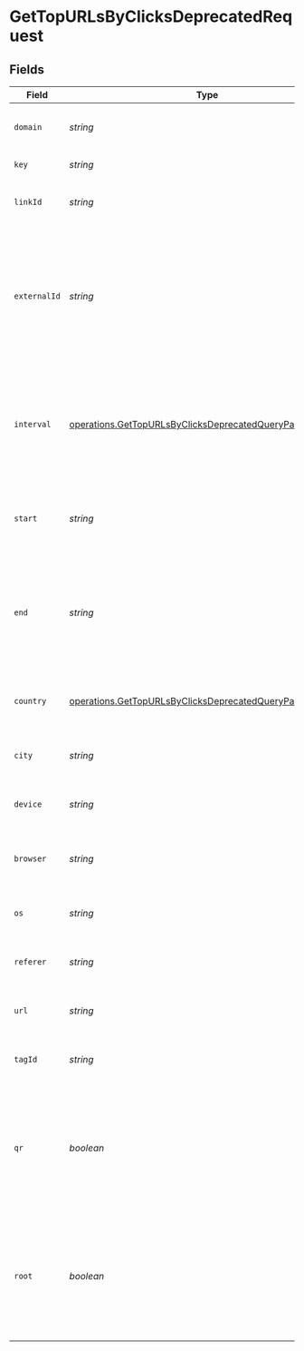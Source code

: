 # GetTopURLsByClicksDeprecatedRequest


## Fields

| Field                                                                                                                                  | Type                                                                                                                                   | Required                                                                                                                               | Description                                                                                                                            |
| -------------------------------------------------------------------------------------------------------------------------------------- | -------------------------------------------------------------------------------------------------------------------------------------- | -------------------------------------------------------------------------------------------------------------------------------------- | -------------------------------------------------------------------------------------------------------------------------------------- |
| `domain`                                                                                                                               | *string*                                                                                                                               | :heavy_minus_sign:                                                                                                                     | The domain to filter analytics for.                                                                                                    |
| `key`                                                                                                                                  | *string*                                                                                                                               | :heavy_minus_sign:                                                                                                                     | The short link slug.                                                                                                                   |
| `linkId`                                                                                                                               | *string*                                                                                                                               | :heavy_minus_sign:                                                                                                                     | The unique ID of the short link on Dub.                                                                                                |
| `externalId`                                                                                                                           | *string*                                                                                                                               | :heavy_minus_sign:                                                                                                                     | This is the ID of the link in the your database. Must be prefixed with 'ext_' when passed as a query parameter.                        |
| `interval`                                                                                                                             | [operations.GetTopURLsByClicksDeprecatedQueryParamInterval](../../models/operations/gettopurlsbyclicksdeprecatedqueryparaminterval.md) | :heavy_minus_sign:                                                                                                                     | The interval to retrieve analytics for. Takes precedence over start and end. If undefined, defaults to 24h.                            |
| `start`                                                                                                                                | *string*                                                                                                                               | :heavy_minus_sign:                                                                                                                     | The start date and time when to retrieve analytics from.                                                                               |
| `end`                                                                                                                                  | *string*                                                                                                                               | :heavy_minus_sign:                                                                                                                     | The end date and time when to retrieve analytics from. If not provided, defaults to the current date.                                  |
| `country`                                                                                                                              | [operations.GetTopURLsByClicksDeprecatedQueryParamCountry](../../models/operations/gettopurlsbyclicksdeprecatedqueryparamcountry.md)   | :heavy_minus_sign:                                                                                                                     | The country to retrieve analytics for.                                                                                                 |
| `city`                                                                                                                                 | *string*                                                                                                                               | :heavy_minus_sign:                                                                                                                     | The city to retrieve analytics for.                                                                                                    |
| `device`                                                                                                                               | *string*                                                                                                                               | :heavy_minus_sign:                                                                                                                     | The device to retrieve analytics for.                                                                                                  |
| `browser`                                                                                                                              | *string*                                                                                                                               | :heavy_minus_sign:                                                                                                                     | The browser to retrieve analytics for.                                                                                                 |
| `os`                                                                                                                                   | *string*                                                                                                                               | :heavy_minus_sign:                                                                                                                     | The OS to retrieve analytics for.                                                                                                      |
| `referer`                                                                                                                              | *string*                                                                                                                               | :heavy_minus_sign:                                                                                                                     | The referer to retrieve analytics for.                                                                                                 |
| `url`                                                                                                                                  | *string*                                                                                                                               | :heavy_minus_sign:                                                                                                                     | The URL to retrieve analytics for.                                                                                                     |
| `tagId`                                                                                                                                | *string*                                                                                                                               | :heavy_minus_sign:                                                                                                                     | The tag ID to retrieve analytics for.                                                                                                  |
| `qr`                                                                                                                                   | *boolean*                                                                                                                              | :heavy_minus_sign:                                                                                                                     | Filter for QR code scans. If true, filter for QR codes only. If false, filter for links only. If undefined, return both.               |
| `root`                                                                                                                                 | *boolean*                                                                                                                              | :heavy_minus_sign:                                                                                                                     | Filter for root domains. If true, filter for domains only. If false, filter for links only. If undefined, return both.                 |